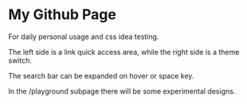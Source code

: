 # My Github Page
For daily personal usage and css idea testing.

The left side is a link quick access area, while the right side is a theme switch.

The search bar can be expanded on hover or space key.

In the /playground subpage there will be some experimental designs.

